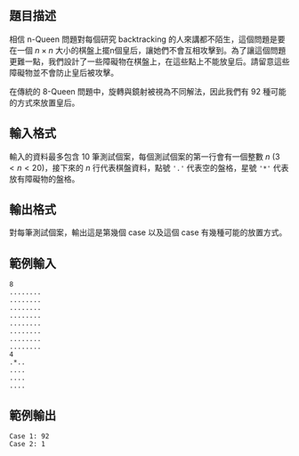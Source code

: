 ## 題目描述 ##

相信 n-Queen 問題對每個研究 backtracking 的人來講都不陌生，這個問題是要在一個 $n \times n$ 大小的棋盤上擺n個皇后，讓她們不會互相攻擊到。為了讓這個問題更難一點，我們設計了一些障礙物在棋盤上，在這些點上不能放皇后。請留意這些障礙物並不會防止皇后被攻擊。 

在傳統的 8-Queen 問題中，旋轉與鏡射被視為不同解法，因此我們有 92 種可能的方式來放置皇后。 

## 輸入格式 ##

輸入的資料最多包含 10 筆測試個案，每個測試個案的第一行會有一個整數 $n$ ($3 < n < 20$)，接下來的 $n$ 行代表棋盤資料，點號 `'.'` 代表空的盤格，星號 `'*'` 代表放有障礙物的盤格。

## 輸出格式 ##

對每筆測試個案，輸出這是第幾個 case 以及這個 case 有幾種可能的放置方式。

## 範例輸入 ##
```
8
........
........
........
........
........
........
........
........
4
.*..
....
....
....
```

## 範例輸出 ##
```
Case 1: 92
Case 2: 1
```

